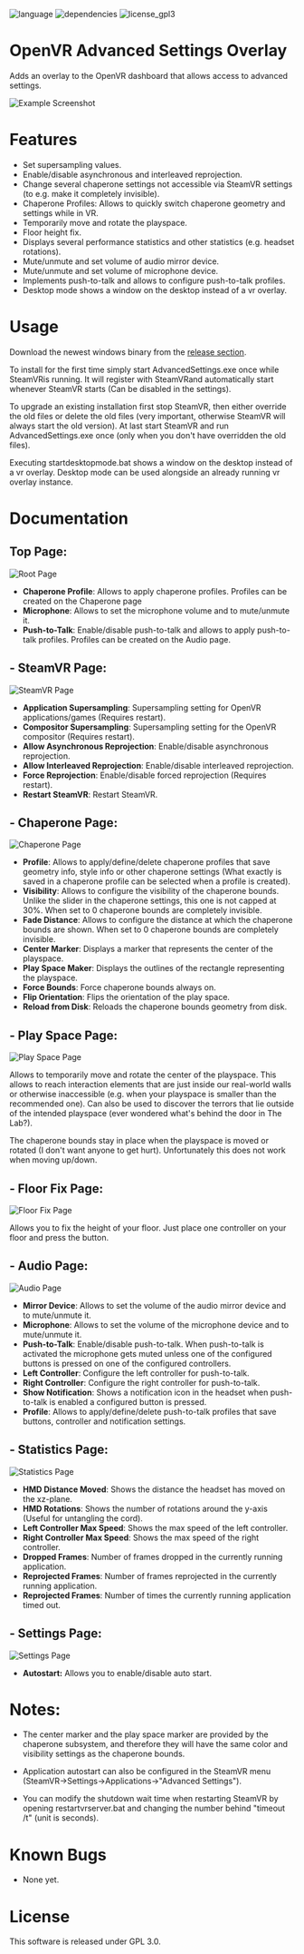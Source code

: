 
![language](https://img.shields.io/badge/Language-C%2B%2B11%2C%20QML-green.svg) ![dependencies](https://img.shields.io/badge/Dependencies-OpenVR%2C%20Qt5-green.svg) ![license_gpl3](https://img.shields.io/badge/License-GPL%203.0-green.svg)

# OpenVR Advanced Settings Overlay

Adds an overlay to the OpenVR dashboard that allows access to advanced settings.

![Example Screenshot](https://raw.githubusercontent.com/matzman666/OpenVR-AdvancedSettings/master/docs/screenshots/InVRScreenshot.png)

# Features

- Set supersampling values.
- Enable/disable asynchronous and interleaved reprojection.
- Change several chaperone settings not accessible via SteamVR settings (to e.g. make it completely invisible).
- Chaperone Profiles: Allows to quickly switch chaperone geometry and settings while in VR.
- Temporarily move and rotate the playspace.
- Floor height fix.
- Displays several performance statistics and other statistics (e.g. headset rotations).
- Mute/unmute and set volume of audio mirror device.
- Mute/unmute and set volume of microphone device.
- Implements push-to-talk and allows to configure push-to-talk profiles.
- Desktop mode shows a window on the desktop instead of a vr overlay.

# Usage

Download the newest windows binary from the [release section](https://github.com/matzman666/OpenVR-AdvancedSettings/releases).

To install for the first time simply start AdvancedSettings.exe once while SteamVRis running. It will register with SteamVRand automatically start whenever SteamVR starts (Can be disabled in the settings).

To upgrade an existing installation first stop SteamVR, then either override the old files or delete the old files (very important, otherwise SteamVR will always start the old version). At last start SteamVR and run AdvancedSettings.exe once (only when you don't have overridden the old files).

Executing startdesktopmode.bat shows a window on the desktop instead of a vr overlay. Desktop mode can be used alongside an already running vr overlay instance.

# Documentation

## Top Page:

![Root Page](https://raw.githubusercontent.com/matzman666/OpenVR-AdvancedSettings/master/docs/screenshots/RootPage.png)

- **Chaperone Profile**: Allows to apply chaperone profiles. Profiles can be created on the Chaperone page
- **Microphone**: Allows to set the microphone volume and to mute/unmute it.
- **Push-to-Talk**: Enable/disable push-to-talk and allows to apply push-to-talk profiles. Profiles can be created on the Audio page.

## - SteamVR Page:

![SteamVR Page](https://raw.githubusercontent.com/matzman666/OpenVR-AdvancedSettings/master/docs/screenshots/SteamVRPage.png)

- **Application Supersampling**: Supersampling setting for OpenVR applications/games (Requires restart).
- **Compositor Supersampling**: Supersampling setting for the OpenVR compositor (Requires restart).
- **Allow Asynchronous Reprojection**: Enable/disable asynchronous reprojection.
- **Allow Interleaved Reprojection**: Enable/disable interleaved reprojection.
- **Force Reprojection**: Enable/disable forced reprojection (Requires restart).
- **Restart SteamVR**: Restart SteamVR.

## - Chaperone Page:

![Chaperone Page](https://raw.githubusercontent.com/matzman666/OpenVR-AdvancedSettings/master/docs/screenshots/ChaperonePage.png)

- **Profile**: Allows to apply/define/delete chaperone profiles that save geometry info, style info or other chaperone settings (What exactly is saved in a chaperone profile can be selected when a profile is created).
- **Visibility**: Allows to configure the visibility of the chaperone bounds. Unlike the slider in the chaperone settings, this one is not capped at 30%. When set to 0 chaperone bounds are completely invisible.
- **Fade Distance**: Allows to configure the distance at which the chaperone bounds are shown. When set to 0 chaperone bounds are completely invisible.
- **Center Marker**: Displays a marker that represents the center of the playspace.
- **Play Space Maker**: Displays the outlines of the rectangle representing the playspace.
- **Force Bounds**: Force chaperone bounds always on.
- **Flip Orientation**: Flips the orientation of the play space.
- **Reload from Disk**: Reloads the chaperone bounds geometry from disk.

## - Play Space Page:

![Play Space Page](https://raw.githubusercontent.com/matzman666/OpenVR-AdvancedSettings/master/docs/screenshots/PlayspacePage.png)

Allows to temporarily move and rotate the center of the playspace. This allows to reach interaction elements that are just inside our real-world walls or otherwise inaccessible (e.g. when your playspace is smaller than the recommended one). Can also be used to discover the terrors that lie outside of the intended playspace (ever wondered what's behind the door in The Lab?).

The chaperone bounds stay in place when the playspace is moved or rotated (I don't want anyone to get hurt). Unfortunately this does not work when moving up/down.

## - Floor Fix Page:

![Floor Fix Page](https://raw.githubusercontent.com/matzman666/OpenVR-AdvancedSettings/master/docs/screenshots/FloorFixPage.png)

Allows you to fix the height of your floor. Just place one controller on your floor and press the button.

## - Audio Page:

![Audio Page](https://raw.githubusercontent.com/matzman666/OpenVR-AdvancedSettings/master/docs/screenshots/AudioPage.png)

- **Mirror Device**: Allows to set the volume of the audio mirror device and to mute/unmute it.
- **Microphone**: Allows to set the volume of the microphone device and to mute/unmute it.
- **Push-to-Talk**: Enable/disable push-to-talk. When push-to-talk is activated the microphone gets muted unless one of the configured buttons is pressed on one of the configured controllers.
- **Left Controller**: Configure the left controller for push-to-talk.
- **Right Controller**: Configure the right controller for push-to-talk.
- **Show Notification**: Shows a notification icon in the headset when push-to-talk is enabled a configured button is pressed.
- **Profile**: Allows to apply/define/delete push-to-talk profiles that save buttons, controller and notification settings.

## - Statistics Page:

![Statistics Page](https://raw.githubusercontent.com/matzman666/OpenVR-AdvancedSettings/master/docs/screenshots/StatisticsPage.png)

- **HMD Distance Moved**: Shows the distance the headset has moved on the xz-plane.
- **HMD Rotations**: Shows the number of rotations around the y-axis (Useful for untangling the cord).
- **Left Controller Max Speed**: Shows the max speed of the left controller.
- **Right Controller Max Speed**: Shows the max speed of the right controller.
- **Dropped Frames**: Number of frames dropped in the currently running application.
- **Reprojected Frames**: Number of frames reprojected in the currently running application.
- **Reprojected Frames**: Number of times the currently running application timed out.

## - Settings Page:

![Settings Page](https://raw.githubusercontent.com/matzman666/OpenVR-AdvancedSettings/master/docs/screenshots/SettingsPage.png)

- **Autostart:** Allows you to enable/disable auto start.

# Notes:

- The center marker and the play space marker are provided by the chaperone subsystem, and therefore they will have the same color and visibility settings as the chaperone bounds.

- Application autostart can also be configured in the SteamVR menu (SteamVR->Settings->Applications->"Advanced Settings").

- You can modify the shutdown wait time when restarting SteamVR by opening restartvrserver.bat and changing the number behind "timeout /t" (unit is seconds).

# Known Bugs

- None yet.

# License

This software is released under GPL 3.0.
